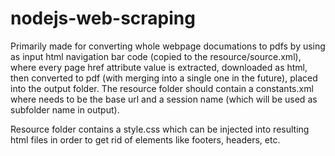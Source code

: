 ﻿# nodejs-web-scraping
Primarily made for converting whole webpage documations to pdfs by using as input html navigation bar code (copied to the resource/source.xml), where every page href attribute value is extracted, downloaded as html, then converted to pdf (with merging into a single one in the future), placed into the output folder. The resource folder should contain a constants.xml where needs to be the base url and a session name (which will be used as subfolder name in output). 

Resource folder contains a style.css which can be injected into resulting html files in order to get rid of elements like footers, headers, etc.
